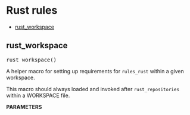 # Rust rules
* [rust_workspace](#rust_workspace)

<a id="#rust_workspace"></a>

## rust_workspace

<pre>
rust_workspace()
</pre>

A helper macro for setting up requirements for `rules_rust` within a given workspace.

This macro should always loaded and invoked after `rust_repositories` within a WORKSPACE
file.

**PARAMETERS**



